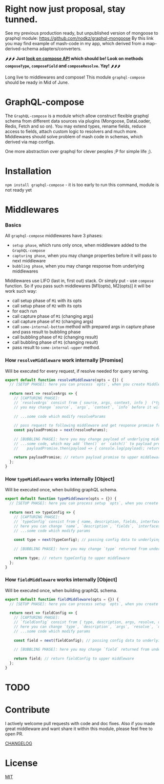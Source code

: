# Right now just proposal, stay tunned.
See my previous production ready, but unpublished version of mongoose to graphql module: https://github.com/nodkz/graphql-mongoose
By this link you may find example of mash-code in my app, which derived from a map-derived-schema adapters/converters.

🌶🌶🌶 **Just [look on compose API](https://github.com/nodkz/graphql-compose/blob/master/src/metaApiProposal.js) which should be! Look on methods `composeType`, `composeField` and `composeResolve`. Yay!** 🌶🌶🌶 

Long live to middlewares and compose! 
This module `graphql-compose` should be ready in Mid of June.

GraphQL-compose
======================

The `GraphQL-compose` is a module which allow construct flexible graphql schema from different data sources via plugins (Mongoose, DataLoader, Redis, Fetch and so on).
You may extend types, rename fields, reduce access to fields, attach custom logic to resolvers and much more.
Middlewares should solve problem of mash code in schemas, which derived via map configs. 

One more abstraction over graphql for clever peoples ;P for simple life ;).

Installation
============

`npm install graphql-compose` - it is too early to run this command, module is not ready yet 


Middlewares
===========

### Basics
All `graphql-compose` middlewares have 3 phases: 
- `setup phase`, which runs only once, when middleware added to the `GraphQL-compose` 
- `capturing phase`, when you may change properties before it will pass to next middleware
- `bubbling phase`, when you may change response from underlying middlewares

Middlewares use LIFO (last in, first out) stack. Or simply put - use `compose` function. So if you pass such middlewares [M1(opts), M2(opts)] it will be work such way:
- call setup phase of `M1` with its opts
- call setup phase of `M2` with its opts
- for each run
 - call capture phase of `M1` (changing args)
 - call capture phase of `M2` (changing args)
 - call `some-internal-bottom` method with prepared args in capture phase and pass result to bubbling phase
 - call bubbling phase of `M2` (changing result)
 - call bubbling phase of `M1` (changing result)
 - pass result to `some-internal-upper` method.
 

### How `resolveMiddleware` work internally [Promise]
Will be executed for every request, if resolve needed for query serving. 
```js
export default function resolveMiddleware(opts = {}) {
  // [SETUP PHASE]: here you can process `opts`, when you create Middleware
  
  return next => resolveArgs => {
    // [CAPTURING PHASE]: 
    // `resolveArgs` consist from { source, args, context, info }  (*type GraphQLFieldResolveFn*)
    // you may change `source`, `args`, `context`, `info` before it will pass to `next` resolve function.
    
    // ...some code which modify resolveParams
    
    // pass request to following middleware and get response promise from it
    const payloadPromise = next(resolveParams);
    
    // [BUBBLING PHASE]: here you may change payload of underlying middlewares, via promise syntax 
    // ...some code, which may add `then()` or `catch()` to payload promise
    //    payloadPromise.then(payload => { console.log(payload); return payload; })
    
    return payloadPromise; // return payload promise to upper middleware 
  };
}
```

### How `typeMiddleware` works internally [Object]
Will be executed once, when building graphQL schema.
```js
export default function typeMiddleware(opts = {}) {
  // [SETUP PHASE]: here you can process setup `opts`, when you create Middleware
  
  return next => typeConfig => {
    // [CAPTURING PHASE]: 
    // `typeConfig` consist from { name, description, fields, interfaces, isTypeOf } (*type GraphQLObjectTypeConfig*)
    // here you can change `name`, `description`, `fields`, `interfaces`, `isTypeOf` before it will pass to `next` middleware.
    // ...some code which modify params
    
    const type = next(typeConfig); // passing config data to underlying middleware
    
    // [BUBBLING PHASE]: here you may change `type` returned from underlying middlewares.
    
    return type; // return typeConfig to upper middleware 
  };
}
```

### How `fieldMiddleware` works internally [Object]
Will be executed once, when building graphQL schema.
```js
export default function fieldMiddleware(opts = {}) {
  // [SETUP PHASE]: here you can process setup `opts`, when you create Middleware
  
  return next => fieldConfig => {
    // [CAPTURING PHASE]: 
    // `fieldConfig` consist from { type, description, args, resolve, deprecationReason } (*type GraphQLFieldConfig*)
    // here you can change `type`, `description`, `args`, `resolve`, `deprecationReason` before it will pass to `next` middleware.
    // ...some code which modify params
    
    const field = next(fieldConfig); // passing config data to underlying middleware
    
    // [BUBBLING PHASE]: here you may change `field` returned from underlying middlewares.
    
    return field; // return fieldConfig to upper middleware 
  };
}
```


TODO
====


Contribute
==========
I actively welcome pull requests with code and doc fixes. 
Also if you made great middleware and want share it within this module, please feel free to open PR.

[CHANGELOG](https://github.com/nodkz/graphql-compose/blob/master/CHANGELOG.md)

License
=======
[MIT](https://github.com/nodkz/graphql-compose/blob/master/LICENSE.md)
